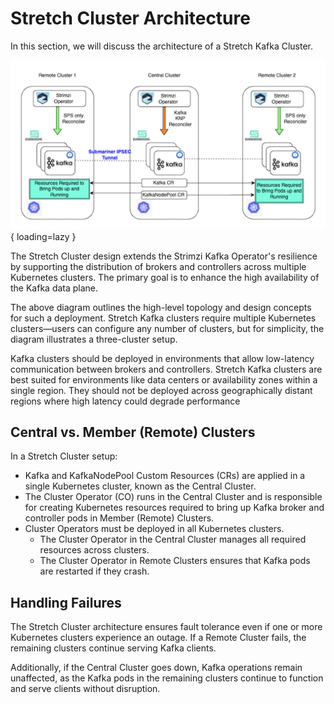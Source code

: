 # Stretch Cluster Architecture

In this section, we will discuss the architecture of a Stretch Kafka Cluster.

![stretch-architecture](image/image.png){ loading=lazy }

The Stretch Cluster design extends the Strimzi Kafka Operator's resilience by supporting the distribution of brokers and controllers across multiple Kubernetes clusters. The primary goal is to enhance the high availability of the Kafka data plane.

The above diagram outlines the high-level topology and design concepts for such a deployment. Stretch Kafka clusters require multiple Kubernetes clusters—users can configure any number of clusters, but for simplicity, the diagram illustrates a three-cluster setup.

Kafka clusters should be deployed in environments that allow low-latency communication between brokers and controllers. Stretch Kafka clusters are best suited for environments like data centers or availability zones within a single region. They should not be deployed across geographically distant regions where high latency could degrade performance

## Central vs. Member (Remote) Clusters

In a Stretch Cluster setup:

- Kafka and KafkaNodePool Custom Resources (CRs) are applied in a single Kubernetes cluster, known as the Central Cluster.
- The Cluster Operator (CO) runs in the Central Cluster and is responsible for creating Kubernetes resources required to bring up Kafka broker and controller pods in Member (Remote) Clusters.
- Cluster Operators must be deployed in all Kubernetes clusters.
    - The Cluster Operator in the Central Cluster manages all required resources across clusters.
    - The Cluster Operator in Remote Clusters ensures that Kafka pods are restarted if they crash.

## Handling Failures

The Stretch Cluster architecture ensures fault tolerance even if one or more Kubernetes clusters experience an outage. If a Remote Cluster fails, the remaining clusters continue serving Kafka clients.

Additionally, if the Central Cluster goes down, Kafka operations remain unaffected, as the Kafka pods in the remaining clusters continue to function and serve clients without disruption.